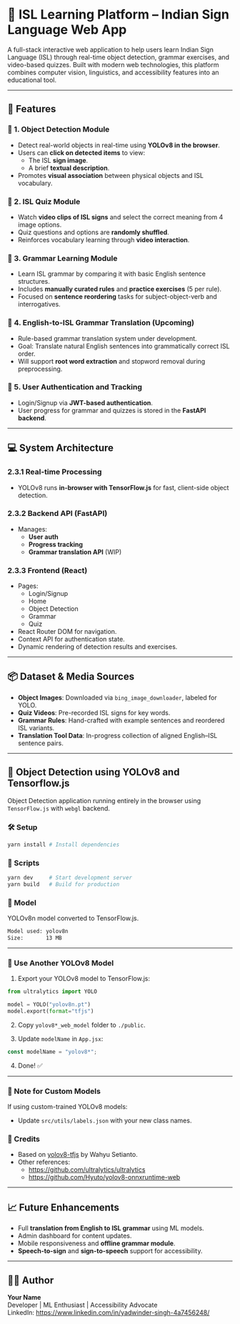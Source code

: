 # 🧠 ISL Learning Platform – Indian Sign Language Web App

A full-stack interactive web application to help users learn Indian Sign Language (ISL) through real-time object detection, grammar exercises, and video-based quizzes. Built with modern web technologies, this platform combines computer vision, linguistics, and accessibility features into an educational tool.

---

## 🚀 Features

### 📸 1. Object Detection Module
- Detect real-world objects in real-time using **YOLOv8 in the browser**.
- Users can **click on detected items** to view:
  - The ISL **sign image**.
  - A brief **textual description**.
- Promotes **visual association** between physical objects and ISL vocabulary.

### 🧠 2. ISL Quiz Module
- Watch **video clips of ISL signs** and select the correct meaning from 4 image options.
- Quiz questions and options are **randomly shuffled**.
- Reinforces vocabulary learning through **video interaction**.

### 📘 3. Grammar Learning Module
- Learn ISL grammar by comparing it with basic English sentence structures.
- Includes **manually curated rules** and **practice exercises** (5 per rule).
- Focused on **sentence reordering** tasks for subject-object-verb and interrogatives.

### 🔁 4. English-to-ISL Grammar Translation (Upcoming)
- Rule-based grammar translation system under development.
- Goal: Translate natural English sentences into grammatically correct ISL order.
- Will support **root word extraction** and stopword removal during preprocessing.

### 🔐 5. User Authentication and Tracking
- Login/Signup via **JWT-based authentication**.
- User progress for grammar and quizzes is stored in the **FastAPI backend**.

---

## 💻 System Architecture

### 2.3.1 Real-time Processing
- YOLOv8 runs **in-browser with TensorFlow.js** for fast, client-side object detection.

### 2.3.2 Backend API (FastAPI)
- Manages:
  - **User auth**
  - **Progress tracking**
  - **Grammar translation API** (WIP)

### 2.3.3 Frontend (React)
- Pages:
  - Login/Signup
  - Home
  - Object Detection
  - Grammar
  - Quiz
- React Router DOM for navigation.
- Context API for authentication state.
- Dynamic rendering of detection results and exercises.

---

## 📦 Dataset & Media Sources

- **Object Images**: Downloaded via `bing_image_downloader`, labeled for YOLO.
- **Quiz Videos**: Pre-recorded ISL signs for key words.
- **Grammar Rules**: Hand-crafted with example sentences and reordered ISL variants.
- **Translation Tool Data**: In-progress collection of aligned English–ISL sentence pairs.

---

## 📂 Object Detection using YOLOv8 and Tensorflow.js

Object Detection application running entirely in the browser using `TensorFlow.js` with `webgl` backend.

### 🛠 Setup

```bash
yarn install # Install dependencies
```

### 📜 Scripts

```bash
yarn dev     # Start development server
yarn build   # Build for production
```

### 🧠 Model

YOLOv8n model converted to TensorFlow.js.

```bash
Model used: yolov8n
Size:       13 MB
```

---

### 🔄 Use Another YOLOv8 Model

1. Export your YOLOv8 model to TensorFlow.js:

```python
from ultralytics import YOLO

model = YOLO("yolov8n.pt")
model.export(format="tfjs")
```

2. Copy `yolov8*_web_model` folder to `./public`.

3. Update `modelName` in `App.jsx`:

```jsx
const modelName = "yolov8*";
```

4. Done! ✅

---

### 📂 Note for Custom Models

If using custom-trained YOLOv8 models:
- Update `src/utils/labels.json` with your new class names.

### 🙏 Credits

- Based on [yolov8-tfjs](https://github.com/Hyuto/yolov8-tfjs) by Wahyu Setianto.
- Other references:
  - https://github.com/ultralytics/ultralytics
  - https://github.com/Hyuto/yolov8-onnxruntime-web

---

## 📈 Future Enhancements

- Full **translation from English to ISL grammar** using ML models.
- Admin dashboard for content updates.
- Mobile responsiveness and **offline grammar module**.
- **Speech-to-sign** and **sign-to-speech** support for accessibility.

---

## 👨‍💻 Author

**Your Name**  
Developer | ML Enthusiast | Accessibility Advocate  
LinkedIn: https://www.linkedin.com/in/yadwinder-singh-4a7456248/